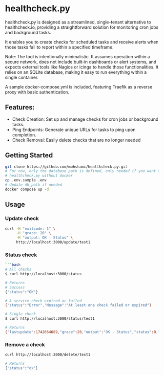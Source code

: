 # healthcheck.py

healthcheck.py is designed as a streamlined, single-tenant alternative to healthcheck.io, providing a straightforward solution for monitoring cron jobs and background tasks.

It enables you to create checks for scheduled tasks and receive alerts when those tasks fail to report within a specified timeframe.

Note: The tool is intentionally minimalistic. It assumes operation within a secure network, does not include built-in dashboards or alert systems, and expects external tools like Nagios or Icinga to handle those functionalities. It relies on an SQLite database, making it easy to run everything within a single container.

A sample docker-compose.yml is included, featuring Traefik as a reverse proxy with basic authentication.

## Features:
* Check Creation: Set up and manage checks for cron jobs or background tasks.
* Ping Endpoints: Generate unique URLs for tasks to ping upon completion.
* Check Removal: Easily delete checks that are no longer needed

## Getting Started
```bash
git clone https://github.com/mohshami/healthcheck.py.git
# For now, only the database path is defined, only needed if you want to run
# healthcheck.py without docker
cp .env.sample .env
# Update db_path if needed
docker compose up -d
```

## Usage
### Update check
```bash
curl -H "exitcode: 1" \
     -H "grace: 20" \
     -H "output: OK - Status" \
     http://localhost:3000/update/test1
```

### Status check
```bash
```bash
# All checks
$ curl http://localhost:3000/status

# Returns
# Success
{"status":"OK"}

# A service check expired or failed
{"status":"Error","Message":"At least one check failed or expired"}

# Single check
$ curl http://localhost:3000/status/test1

# Returns
{"lastupdate":1742664689,"grace":20,"output":"OK - Status","status":0,"expired":true}
```

### Remove a check
```bash
curl http://localhost:3000/delete/test1

# Returns
{"status":"ok"}
```
